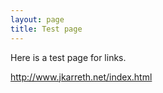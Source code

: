 ```yaml
---
layout: page
title: Test page
---
```


Here is a test page for links.

http://www.jkarreth.net/index.html
<!--stackedit_data:
eyJoaXN0b3J5IjpbLTg0ODQ0MDQ4MSwyMDIzOTYwNzQ0LC0xMT
Y4ODY0ODY5XX0=
-->